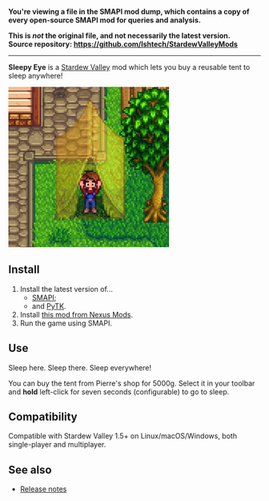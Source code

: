 **You're viewing a file in the SMAPI mod dump, which contains a copy of every open-source SMAPI mod
for queries and analysis.**

**This is _not_ the original file, and not necessarily the latest version.**  
**Source repository: https://github.com/lshtech/StardewValleyMods**

----

**Sleepy Eye** is a [Stardew Valley](http://stardewvalley.net/) mod which lets you buy a reusable
tent to sleep anywhere!

![](screenshot.png)

## Install
1. Install the latest version of...
   * [SMAPI](https://smapi.io);
   * and [PyTK](https://www.nexusmods.com/stardewvalley/mods/1726).
2. Install [this mod from Nexus Mods](http://www.nexusmods.com/stardewvalley/mods/1152).
3. Run the game using SMAPI.

## Use
Sleep here. Sleep there. Sleep everywhere!

You can buy the tent from Pierre's shop for 5000g. Select it in your toolbar and **hold** left-click
for seven seconds (configurable) to go to sleep.

## Compatibility
Compatible with Stardew Valley 1.5+ on Linux/macOS/Windows, both single-player and multiplayer.

## See also
* [Release notes](release-notes.md)
